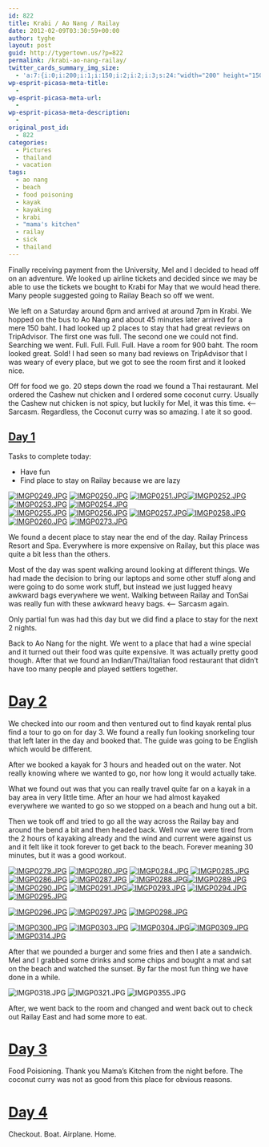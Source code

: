 ```yaml
---
id: 822
title: Krabi / Ao Nang / Railay
date: 2012-02-09T03:30:59+00:00
author: tyghe
layout: post
guid: http://tygertown.us/?p=822
permalink: /krabi-ao-nang-railay/
twitter_cards_summary_img_size:
  - 'a:7:{i:0;i:200;i:1;i:150;i:2;i:2;i:3;s:24:"width="200" height="150"";s:4:"bits";i:8;s:8:"channels";i:3;s:4:"mime";s:10:"image/jpeg";}'
wp-esprit-picasa-meta-title:
  - 
wp-esprit-picasa-meta-url:
  - 
wp-esprit-picasa-meta-description:
  - 
original_post_id:
  - 822
categories:
  - Pictures
  - thailand
  - vacation
tags:
  - ao nang
  - beach
  - food poisoning
  - kayak
  - kayaking
  - krabi
  - "mama's kitchen"
  - railay
  - sick
  - thailand
---
```

Finally receiving payment from the University, Mel and I decided to head off on an adventure. We looked up airline tickets and decided since we may be able to use the tickets we bought to Krabi for May that we would head there. Many people suggested going to Railay Beach so off we went.

We left on a Saturday around 6pm and arrived at around 7pm in Krabi. We hopped on the bus to Ao Nang and about 45 minutes later arrived for a mere 150 baht. I had looked up 2 places to stay that had great reviews on TripAdvisor. The first one was full. The second one we could not find. Searching we went. <!--more-->Full. Full. Full. Full. Have a room for 900 baht. The room looked great. Sold! I had seen so many bad reviews on TripAdvisor that I was weary of every place, but we got to see the room first and it looked nice.

Off for food we go. 20 steps down the road we found a Thai restaurant. Mel ordered the Cashew nut chicken and I ordered some coconut curry. Usually the Cashew nut chicken is not spicy, but luckily for Mel, it was this time. <&#8211; Sarcasm. Regardless, the Coconut curry was so amazing. I ate it so good.

## <span style="text-decoration:underline;">Day 1</span>

Tasks to complete today:

  * Have fun
  * Find place to stay on Railay because we are lazy

<div>
  <a title="" href="http://lh5.ggpht.com/-5hkH5_OJPAQ/TzOEsihTSdI/AAAAAAAAFA4/cFYuEtqZLrk/s800/IMGP0249.JPG" rel="lightbox[822]"><img src="http://lh5.ggpht.com/-5hkH5_OJPAQ/TzOEsihTSdI/AAAAAAAAFA4/cFYuEtqZLrk/s200/IMGP0249.JPG" alt="IMGP0249.JPG" /></a> <a title="" href="http://lh5.ggpht.com/-i4yM1pTIBfI/TzOEuOF5gvI/AAAAAAAAFBA/Wy9X8KP_70M/s800/IMGP0250.JPG" rel="lightbox[822]"><img src="http://lh5.ggpht.com/-i4yM1pTIBfI/TzOEuOF5gvI/AAAAAAAAFBA/Wy9X8KP_70M/s200/IMGP0250.JPG" alt="IMGP0250.JPG" /></a> <a title="" href="http://lh5.ggpht.com/-F2S3Bzqf_ZY/TzOEvVcgHKI/AAAAAAAAFBI/YPqldD83AZQ/s800/IMGP0251.JPG" rel="lightbox[822]"><img src="http://lh5.ggpht.com/-F2S3Bzqf_ZY/TzOEvVcgHKI/AAAAAAAAFBI/YPqldD83AZQ/s200/IMGP0251.JPG" alt="IMGP0251.JPG" /></a><a title="" href="http://lh5.ggpht.com/-St1d6zThlVE/TzOExlwHX2I/AAAAAAAAFBQ/T0tka5WTFXY/s800/IMGP0252.JPG" rel="lightbox[822]"><img src="http://lh5.ggpht.com/-St1d6zThlVE/TzOExlwHX2I/AAAAAAAAFBQ/T0tka5WTFXY/s200/IMGP0252.JPG" alt="IMGP0252.JPG" /></a> <a title="" href="http://lh5.ggpht.com/-uKkcXfo6tcs/TzOEzOKtZzI/AAAAAAAAFBY/qN9JXxmxUhA/s800/IMGP0253.JPG" rel="lightbox[822]"><img src="http://lh5.ggpht.com/-uKkcXfo6tcs/TzOEzOKtZzI/AAAAAAAAFBY/qN9JXxmxUhA/s200/IMGP0253.JPG" alt="IMGP0253.JPG" /></a> <a title="" href="http://lh4.ggpht.com/-KZuSRJxZMQs/TzOE0rqGgYI/AAAAAAAAFBg/1yy6kynMRP4/s800/IMGP0254.JPG" rel="lightbox[822]"><img src="http://lh4.ggpht.com/-KZuSRJxZMQs/TzOE0rqGgYI/AAAAAAAAFBg/1yy6kynMRP4/s200/IMGP0254.JPG" alt="IMGP0254.JPG" /></a>
</div>

<div>
  <a title="" href="http://lh6.ggpht.com/-rLDutWBpcLE/TzOE2rXMJtI/AAAAAAAAFBo/noX9d7QiUaA/s800/IMGP0255.JPG" rel="lightbox[822]"><img src="http://lh6.ggpht.com/-rLDutWBpcLE/TzOE2rXMJtI/AAAAAAAAFBo/noX9d7QiUaA/s200/IMGP0255.JPG" alt="IMGP0255.JPG" /></a> <a title="" href="http://lh5.ggpht.com/-9D4Atn-KNHg/TzOE33qCHcI/AAAAAAAAFBw/62hMPBGZ3Q0/s800/IMGP0256.JPG" rel="lightbox[822]"><img src="http://lh5.ggpht.com/-9D4Atn-KNHg/TzOE33qCHcI/AAAAAAAAFBw/62hMPBGZ3Q0/s200/IMGP0256.JPG" alt="IMGP0256.JPG" /></a> <a title="" href="http://lh5.ggpht.com/-EkEhfpZHm5s/TzOE5h6fKfI/AAAAAAAAFB4/LA01qr5vhVA/s800/IMGP0257.JPG" rel="lightbox[822]"><img src="http://lh5.ggpht.com/-EkEhfpZHm5s/TzOE5h6fKfI/AAAAAAAAFB4/LA01qr5vhVA/s200/IMGP0257.JPG" alt="IMGP0257.JPG" /></a><a title="" href="http://lh5.ggpht.com/-XEoB3gspZdI/TzOE6vbngBI/AAAAAAAAFCA/JFTvxeHtG3g/s800/IMGP0258.JPG" rel="lightbox[822]"><img src="http://lh5.ggpht.com/-XEoB3gspZdI/TzOE6vbngBI/AAAAAAAAFCA/JFTvxeHtG3g/s200/IMGP0258.JPG" alt="IMGP0258.JPG" /></a> <a title="" href="http://lh3.ggpht.com/-YF-IvYscqfI/TzOE8FAzhhI/AAAAAAAAFCI/-oOZtx7kgIA/s800/IMGP0260.JPG" rel="lightbox[822]"><img src="http://lh3.ggpht.com/-YF-IvYscqfI/TzOE8FAzhhI/AAAAAAAAFCI/-oOZtx7kgIA/s200/IMGP0260.JPG" alt="IMGP0260.JPG" /></a> <a title="" href="http://lh3.ggpht.com/-TvDByljpNyI/TzOE9PArKbI/AAAAAAAAFCQ/S6aFNJhSKCA/s800/IMGP0273.JPG" rel="lightbox[822]"><img src="http://lh3.ggpht.com/-TvDByljpNyI/TzOE9PArKbI/AAAAAAAAFCQ/S6aFNJhSKCA/s200/IMGP0273.JPG" alt="IMGP0273.JPG" /></a>
</div>

We found a decent place to stay near the end of the day. Railay Princess Resort and Spa. Everywhere is more expensive on Railay, but this place was quite a bit less than the others.

Most of the day was spent walking around looking at different things. We had made the decision to bring our laptops and some other stuff along and were going to do some work stuff, but instead we just lugged heavy awkward bags everywhere we went. Walking between Railay and TonSai was really fun with these awkward heavy bags. <&#8211; Sarcasm again.

Only partial fun was had this day but we did find a place to stay for the next 2 nights.

Back to Ao Nang for the night. We went to a place that had a wine special and it turned out their food was quite expensive. It was actually pretty good though. After that we found an Indian/Thai/Italian food restaurant that didn&#8217;t have too many people and played settlers together.

# <span style="text-decoration:underline;">Day 2</span>

We checked into our room and then ventured out to find kayak rental plus find a tour to go on for day 3. We found a really fun looking snorkeling tour that left later in the day and booked that. The guide was going to be English which would be different.

After we booked a kayak for 3 hours and headed out on the water. Not really knowing where we wanted to go, nor how long it would actually take.

What we found out was that you can really travel quite far on a kayak in a bay area in very little time. After an hour we had almost kayaked everywhere we wanted to go so we stopped on a beach and hung out a bit.

Then we took off and tried to go all the way across the Railay bay and around the bend a bit and then headed back. Well now we were tired from the 2 hours of kayaking already and the wind and current were against us and it felt like it took forever to get back to the beach. Forever meaning 30 minutes, but it was a good workout.

<a title="" href="http://lh4.ggpht.com/-YNgrNP_bJxU/TzOFBjjOEtI/AAAAAAAAFCw/pDSPn4Gp2xs/s800/IMGP0279.JPG" rel="lightbox[822]"><img src="http://lh4.ggpht.com/-YNgrNP_bJxU/TzOFBjjOEtI/AAAAAAAAFCw/pDSPn4Gp2xs/s200/IMGP0279.JPG" alt="IMGP0279.JPG" /></a> <a title="" href="http://lh3.ggpht.com/-q6pf469Gp8w/TzOFDGOTzQI/AAAAAAAAFC4/10iAz26AEW4/s800/IMGP0280.JPG" rel="lightbox[822]"><img src="http://lh3.ggpht.com/-q6pf469Gp8w/TzOFDGOTzQI/AAAAAAAAFC4/10iAz26AEW4/s200/IMGP0280.JPG" alt="IMGP0280.JPG" /></a> <a title="" href="http://lh5.ggpht.com/-vgZKpNUYCwI/TzOFEYbka1I/AAAAAAAAFDA/pOwKGbbrKTI/s800/IMGP0284.JPG" rel="lightbox[822]"><img src="http://lh5.ggpht.com/-vgZKpNUYCwI/TzOFEYbka1I/AAAAAAAAFDA/pOwKGbbrKTI/s200/IMGP0284.JPG" alt="IMGP0284.JPG" /></a> <a title="" href="http://lh4.ggpht.com/-g4gSXYkAXGU/TzOFFTKTT6I/AAAAAAAAFDI/ysVde4mVflQ/s800/IMGP0285.JPG" rel="lightbox[822]"><img src="http://lh4.ggpht.com/-g4gSXYkAXGU/TzOFFTKTT6I/AAAAAAAAFDI/ysVde4mVflQ/s200/IMGP0285.JPG" alt="IMGP0285.JPG" /></a><a title="" href="http://lh5.ggpht.com/-1BYqo4yR8_w/TzOFGpWbZLI/AAAAAAAAFDQ/3V75hZNfnJ4/s800/IMGP0286.JPG" rel="lightbox[822]"><img src="http://lh5.ggpht.com/-1BYqo4yR8_w/TzOFGpWbZLI/AAAAAAAAFDQ/3V75hZNfnJ4/s200/IMGP0286.JPG" alt="IMGP0286.JPG" /></a> <a title="" href="http://lh3.ggpht.com/-TLdIzNYQKPw/TzOFHz3kzaI/AAAAAAAAFDY/D4z6BA6eU8A/s800/IMGP0287.JPG" rel="lightbox[822]"><img src="http://lh3.ggpht.com/-TLdIzNYQKPw/TzOFHz3kzaI/AAAAAAAAFDY/D4z6BA6eU8A/s200/IMGP0287.JPG" alt="IMGP0287.JPG" /></a> <a title="" href="http://lh6.ggpht.com/-TfVUkOXdtVc/TzOFJbh5u7I/AAAAAAAAFDg/mMwba_d03ZA/s800/IMGP0288.JPG" rel="lightbox[822]"><img src="http://lh6.ggpht.com/-TfVUkOXdtVc/TzOFJbh5u7I/AAAAAAAAFDg/mMwba_d03ZA/s200/IMGP0288.JPG" alt="IMGP0288.JPG" /></a><a title="" href="http://lh6.ggpht.com/-fi_VD7UBTSs/TzOFLZ59EbI/AAAAAAAAFDo/6OPiUbJgU2g/s800/IMGP0289.JPG" rel="lightbox[822]"><img src="http://lh6.ggpht.com/-fi_VD7UBTSs/TzOFLZ59EbI/AAAAAAAAFDo/6OPiUbJgU2g/s200/IMGP0289.JPG" alt="IMGP0289.JPG" /></a> <a title="" href="http://lh3.ggpht.com/-BrGvy7DB22U/TzOFMlX9BwI/AAAAAAAAFDw/33p_M7fxFsc/s800/IMGP0290.JPG" rel="lightbox[822]"><img src="http://lh3.ggpht.com/-BrGvy7DB22U/TzOFMlX9BwI/AAAAAAAAFDw/33p_M7fxFsc/s200/IMGP0290.JPG" alt="IMGP0290.JPG" /></a> <a title="" href="http://lh3.ggpht.com/-zER8mcPR6A8/TzOFOEFbOdI/AAAAAAAAFD4/wdeh30RUbSQ/s800/IMGP0291.JPG" rel="lightbox[822]"><img src="http://lh3.ggpht.com/-zER8mcPR6A8/TzOFOEFbOdI/AAAAAAAAFD4/wdeh30RUbSQ/s200/IMGP0291.JPG" alt="IMGP0291.JPG" /></a><a title="" href="http://lh4.ggpht.com/-YpuKLS0MeCA/TzOFPrzeAZI/AAAAAAAAFEA/Hwiv42-Vo8U/s800/IMGP0293.JPG" rel="lightbox[822]"><img src="http://lh4.ggpht.com/-YpuKLS0MeCA/TzOFPrzeAZI/AAAAAAAAFEA/Hwiv42-Vo8U/s200/IMGP0293.JPG" alt="IMGP0293.JPG" /></a> <a title="" href="http://lh6.ggpht.com/-haE1B3gbBGU/TzOFQtnohqI/AAAAAAAAFEI/HKoSmtenZuE/s800/IMGP0294.JPG" rel="lightbox[822]"><img src="http://lh6.ggpht.com/-haE1B3gbBGU/TzOFQtnohqI/AAAAAAAAFEI/HKoSmtenZuE/s200/IMGP0294.JPG" alt="IMGP0294.JPG" /></a> <a title="" href="http://lh4.ggpht.com/-OqyMTIcscPw/TzOFSPjInrI/AAAAAAAAFEQ/zF__LgP4Kpk/s800/IMGP0295.JPG" rel="lightbox[822]"><img src="http://lh4.ggpht.com/-OqyMTIcscPw/TzOFSPjInrI/AAAAAAAAFEQ/zF__LgP4Kpk/s200/IMGP0295.JPG" alt="IMGP0295.JPG" /></a>

<a title="" href="http://lh4.ggpht.com/-PsJpAx17x9I/TzOFThymEII/AAAAAAAAFEY/V5nhfk3RFLo/s800/IMGP0296.JPG" rel="lightbox[822]"><img src="http://lh4.ggpht.com/-PsJpAx17x9I/TzOFThymEII/AAAAAAAAFEY/V5nhfk3RFLo/s200/IMGP0296.JPG" alt="IMGP0296.JPG" /></a> <a title="" href="http://lh3.ggpht.com/-_BfGEPphZ4g/TzOFUtMZ7FI/AAAAAAAAFEg/9YenLfU87L0/s800/IMGP0297.JPG" rel="lightbox[822]"><img src="http://lh3.ggpht.com/-_BfGEPphZ4g/TzOFUtMZ7FI/AAAAAAAAFEg/9YenLfU87L0/s200/IMGP0297.JPG" alt="IMGP0297.JPG" /></a> <a title="" href="http://lh6.ggpht.com/-TDuM2Ynwwo8/TzOFWE7WnZI/AAAAAAAAFEs/iS95cDiWm1c/s800/IMGP0298.JPG" rel="lightbox[822]"><img src="http://lh6.ggpht.com/-TDuM2Ynwwo8/TzOFWE7WnZI/AAAAAAAAFEs/iS95cDiWm1c/s200/IMGP0298.JPG" alt="IMGP0298.JPG" /></a>

<a title="" href="http://lh5.ggpht.com/-7dDT0Yec8jQ/TzOFW09m65I/AAAAAAAAFEw/MvYGeYBIgxE/s800/IMGP0300.JPG" rel="lightbox[822]"><img src="http://lh5.ggpht.com/-7dDT0Yec8jQ/TzOFW09m65I/AAAAAAAAFEw/MvYGeYBIgxE/s200/IMGP0300.JPG" alt="IMGP0300.JPG" /></a> <a title="" href="http://lh6.ggpht.com/-SgAL79Ej4kU/TzOFXwzXHxI/AAAAAAAAFE4/SiJxK9YcbSI/s800/IMGP0303.JPG" rel="lightbox[822]"><img src="http://lh6.ggpht.com/-SgAL79Ej4kU/TzOFXwzXHxI/AAAAAAAAFE4/SiJxK9YcbSI/s200/IMGP0303.JPG" alt="IMGP0303.JPG" /></a> <a title="" href="http://lh6.ggpht.com/-wKl1uWpa_l0/TzOFZ2q3jfI/AAAAAAAAFFA/L_c3XAKvUf0/s800/IMGP0304.JPG" rel="lightbox[822]"><img src="http://lh6.ggpht.com/-wKl1uWpa_l0/TzOFZ2q3jfI/AAAAAAAAFFA/L_c3XAKvUf0/s200/IMGP0304.JPG" alt="IMGP0304.JPG" /></a><a title="" href="http://lh4.ggpht.com/-XU4-Nt1B7zI/TzOFbLaop0I/AAAAAAAAFFM/xTMAj3gM4wU/s800/IMGP0309.JPG" rel="lightbox[822]"><img src="http://lh4.ggpht.com/-XU4-Nt1B7zI/TzOFbLaop0I/AAAAAAAAFFM/xTMAj3gM4wU/s200/IMGP0309.JPG" alt="IMGP0309.JPG" /></a> <a title="" href="http://lh6.ggpht.com/-mXWmX2DWpi8/TzOFcJsS3dI/AAAAAAAAFFQ/IHTq96MX3s0/s800/IMGP0314.JPG" rel="lightbox[822]"><img src="http://lh6.ggpht.com/-mXWmX2DWpi8/TzOFcJsS3dI/AAAAAAAAFFQ/IHTq96MX3s0/s200/IMGP0314.JPG" alt="IMGP0314.JPG" /></a>

After that we pounded a burger and some fries and then I ate a sandwich. Mel and I grabbed some drinks and some chips and bought a mat and sat on the beach and watched the sunset. By far the most fun thing we have done in a while.

![IMGP0318.JPG](http://lh3.ggpht.com/-f8zzBpsj760/TzOFdC4H8DI/AAAAAAAAFFc/ppitGfqnkmU/s200/IMGP0318.JPG) ![IMGP0321.JPG](http://lh6.ggpht.com/-bWX1slasK-k/TzOFeofc76I/AAAAAAAAFFo/gnzDImiH0iA/s200/IMGP0321.JPG) ![IMGP0355.JPG](http://lh5.ggpht.com/-xHS8Q1mT-LA/TzOFfxUmLpI/AAAAAAAAFFw/XQ4pptyFlXI/s200/IMGP0355.JPG)

After, we went back to the room and changed and went back out to check out Railay East and had some more to eat.

# <span style="text-decoration:underline;">Day 3</span>

Food Poisioning. Thank you Mama&#8217;s Kitchen from the night before. The coconut curry was not as good from this place for obvious reasons.

# <span style="text-decoration:underline;">Day 4</span>

Checkout. Boat. Airplane. Home.